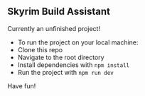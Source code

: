 ## Skyrim Build Assistant

Currently an unfinished project!

- To run the project on your local machine: 
- Clone this repo
- Navigate to the root directory
- Install dependencies with `npm install`
- Run the project with `npm run dev`

Have fun!